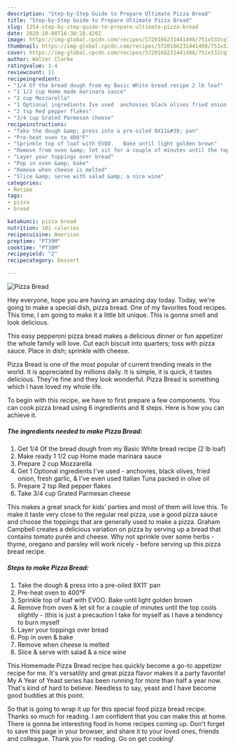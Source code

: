 ```yaml
---
description: "Step-by-Step Guide to Prepare Ultimate Pizza Bread"
title: "Step-by-Step Guide to Prepare Ultimate Pizza Bread"
slug: 1254-step-by-step-guide-to-prepare-ultimate-pizza-bread
date: 2020-10-08T16:30:28.420Z
image: https://img-global.cpcdn.com/recipes/5720166231441408/751x532cq70/pizza-bread-recipe-main-photo.jpg
thumbnail: https://img-global.cpcdn.com/recipes/5720166231441408/751x532cq70/pizza-bread-recipe-main-photo.jpg
cover: https://img-global.cpcdn.com/recipes/5720166231441408/751x532cq70/pizza-bread-recipe-main-photo.jpg
author: Walter Clarke
ratingvalue: 3.4
reviewcount: 11
recipeingredient:
- "1/4 Of the bread dough from my Basic White bread recipe 2 lb loaf"
- "1 1/2 cup Home made marinara sauce"
- "2 cup Mozzarella"
- "1 Optional ingredients Ive used  anchovies black olives fried onion fresh garlic  Ive even used Italian Tuna packed in olive oil"
- "2 tsp Red pepper flakes"
- "3/4 cup Grated Parmesan cheese"
recipeinstructions:
- "Take the dough &amp; press into a pre-oiled 8X11&#39; pan"
- "Pre-heat oven to 400°F"
- "Sprinkle top of loaf with EVOO.   Bake until light golden brown"
- "Remove from oven &amp; let sit for a couple of minutes until the top cools slightly - (this is just a precaution I take for myself as I have a tendency to burn myself"
- "Layer your toppings over bread"
- "Pop in oven &amp; bake"
- "Remove when cheese is melted"
- "Slice &amp; serve with salad &amp; a nice wine"
categories:
- Recipe
tags:
- pizza
- bread

katakunci: pizza bread 
nutrition: 101 calories
recipecuisine: American
preptime: "PT39M"
cooktime: "PT30M"
recipeyield: "2"
recipecategory: Dessert

---
```



![Pizza Bread](https://img-global.cpcdn.com/recipes/5720166231441408/751x532cq70/pizza-bread-recipe-main-photo.jpg)

Hey everyone, hope you are having an amazing day today. Today, we're going to make a special dish, pizza bread. One of my favorites food recipes. This time, I am going to make it a little bit unique. This is gonna smell and look delicious.

This easy pepperoni pizza bread makes a delicious dinner or fun appetizer the whole family will love. Cut each biscuit into quarters; toss with pizza sauce. Place in dish; sprinkle with cheese.

Pizza Bread is one of the most popular of current trending meals in the world. It is appreciated by millions daily. It is simple, it is quick, it tastes delicious. They're fine and they look wonderful. Pizza Bread is something which I have loved my whole life.


To begin with this recipe, we have to first prepare a few components. You can cook pizza bread using 6 ingredients and 8 steps. Here is how you can achieve it.

<!--inarticleads1-->

##### The ingredients needed to make Pizza Bread:

1. Get 1/4 Of the bread dough from my Basic White bread recipe (2 lb loaf)
1. Make ready 1 1/2 cup Home made marinara sauce
1. Prepare 2 cup Mozzarella
1. Get 1 Optional ingredients I&#39;ve used - anchovies, black olives, fried onion, fresh garlic, &amp; I&#39;ve even used Italian Tuna packed in olive oil
1. Prepare 2 tsp Red pepper flakes
1. Take 3/4 cup Grated Parmesan cheese


This makes a great snack for kids&#39; parties and most of them will love this. To make it taste very close to the regular real pizza, use a good pizza sauce and choose the toppings that are generally used to make a pizza. Graham Campbell creates a delicious variation on pizza by serving up a bread that contains tomato purée and cheese. Why not sprinkle over some herbs - thyme, oregano and parsley will work nicely - before serving up this pizza bread recipe. 

<!--inarticleads2-->

##### Steps to make Pizza Bread:

1. Take the dough &amp; press into a pre-oiled 8X11&#39; pan
1. Pre-heat oven to 400°F
1. Sprinkle top of loaf with EVOO.   Bake until light golden brown
1. Remove from oven &amp; let sit for a couple of minutes until the top cools slightly - (this is just a precaution I take for myself as I have a tendency to burn myself
1. Layer your toppings over bread
1. Pop in oven &amp; bake
1. Remove when cheese is melted
1. Slice &amp; serve with salad &amp; a nice wine


This Homemade Pizza Bread recipe has quickly become a go-to appetizer recipe for me. It&#39;s versatility and great pizza flavor makes it a party favorite! My A Year of Yeast series has been running for more than half a year now. That&#39;s kind of hard to believe. Needless to say, yeast and I have become good buddies at this point. 

So that is going to wrap it up for this special food pizza bread recipe. Thanks so much for reading. I am confident that you can make this at home. There is gonna be interesting food in home recipes coming up. Don't forget to save this page in your browser, and share it to your loved ones, friends and colleague. Thank you for reading. Go on get cooking!
